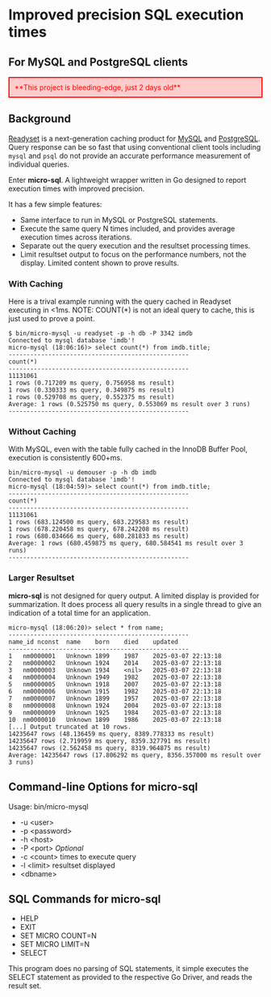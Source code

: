 #  Improved precision SQL execution times
## For MySQL and PostgreSQL clients

<div style="border: 2px solid red; padding: 10px; background-color: #ffcccc; color: red;">
  **This project is bleeding-edge, just 2 days old**
</div>

## Background

[Readyset](https://readyset.io) is a next-generation caching product for [MySQL](https://www.mysql.com) and [PostgreSQL](https://postgres.org).
Query response can be so fast that using conventional client tools including `mysql` and `psql` do not provide an accurate performance measurement of individual queries.

Enter **micro-sql**.
A lightweight wrapper written in Go designed to report execution times with improved precision.

It has a few simple features:
* Same interface to run in MySQL or PostgreSQL statements.
* Execute the same query N times included, and provides average execution times across iterations.
* Separate out the query execution and the resultset processing times.
* Limit resultset output to focus on the performance numbers, not the display. Limited content shown to prove results.

### With Caching

Here is a trival example running with the query cached in Readyset executing in <1ms.
NOTE: COUNT(*) is not an ideal query to cache, this is just used to prove a point.

```
$ bin/micro-mysql -u readyset -p -h db -P 3342 imdb
Connected to mysql database 'imdb'!
micro-mysql (18:06:16)> select count(*) from imdb.title;
--------------------------------------------------
count(*)
--------------------------------------------------
11131061
1 rows (0.717209 ms query, 0.756958 ms result)
1 rows (0.330333 ms query, 0.349875 ms result)
1 rows (0.529708 ms query, 0.552375 ms result)
Average: 1 rows (0.525750 ms query, 0.553069 ms result over 3 runs)
--------------------------------------------------
```

### Without Caching

With MySQL, even with the table fully cached in the InnoDB Buffer Pool, execution is consistently 600+ms.

```
bin/micro-mysql -u demouser -p -h db imdb
Connected to mysql database 'imdb'!
micro-mysql (18:04:59)> select count(*) from imdb.title;
--------------------------------------------------
count(*)
--------------------------------------------------
11131061
1 rows (683.124500 ms query, 683.229583 ms result)
1 rows (678.220458 ms query, 678.242208 ms result)
1 rows (680.034666 ms query, 680.281833 ms result)
Average: 1 rows (680.459875 ms query, 680.584541 ms result over 3 runs)
--------------------------------------------------
```

### Larger Resultset

**micro-sql** is not designed for query output. A limited display is provided for summarization. It does process all query results in a single thread to give an indication of a total time for an application.


```
micro-mysql (18:06:20)> select * from name;
--------------------------------------------------
name_id	nconst	name	born	died	updated
--------------------------------------------------
1	nm0000001	Unknown	1899	1987	2025-03-07 22:13:18
2	nm0000002	Unknown	1924	2014	2025-03-07 22:13:18
3	nm0000003	Unknown	1934	<nil>	2025-03-07 22:13:18
4	nm0000004	Unknown	1949	1982	2025-03-07 22:13:18
5	nm0000005	Unknown	1918	2007	2025-03-07 22:13:18
6	nm0000006	Unknown	1915	1982	2025-03-07 22:13:18
7	nm0000007	Unknown	1899	1957	2025-03-07 22:13:18
8	nm0000008	Unknown	1924	2004	2025-03-07 22:13:18
9	nm0000009	Unknown	1925	1984	2025-03-07 22:13:18
10	nm0000010	Unknown	1899	1986	2025-03-07 22:13:18
[...] Output truncated at 10 rows.
14235647 rows (48.136459 ms query, 8389.778333 ms result)
14235647 rows (2.719959 ms query, 8359.327791 ms result)
14235647 rows (2.562458 ms query, 8319.964875 ms result)
Average: 14235647 rows (17.806292 ms query, 8356.357000 ms result over 3 runs)
```

## Command-line Options for micro-sql

Usage:
   bin/micro-mysql <args> <dbname>

- -u \<user>
- -p \<password>
- -h \<host>
- -P \<port> *Optional*
- -c \<count> times to execute query
- -l \<limit> resultset displayed
- \<dbname>

## SQL Commands for micro-sql

- HELP
- EXIT
- SET MICRO COUNT=N
- SET MICRO LIMIT=N
- SELECT 

This program does no parsing of SQL statements, it simple executes the SELECT statement as provided to the respective Go Driver, and reads the result set.
